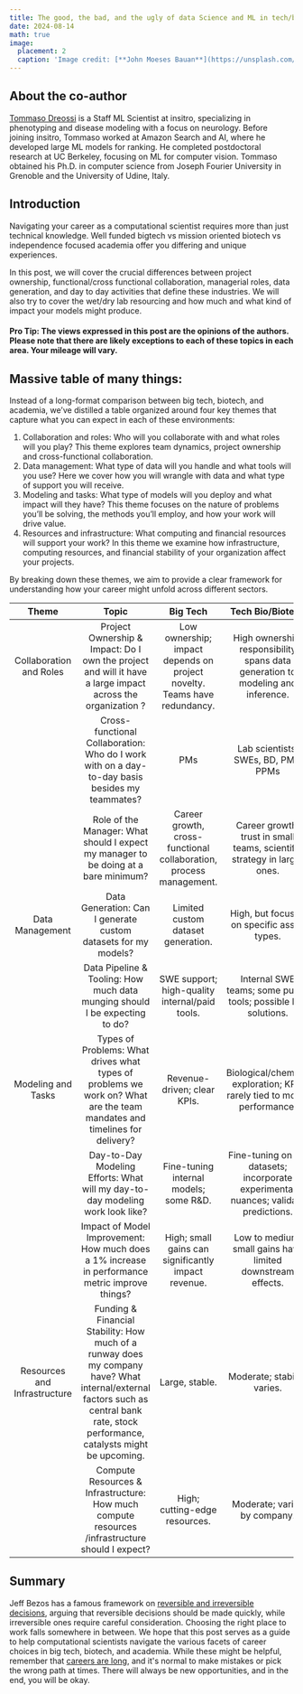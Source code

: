 ```yaml
---
title: The good, the bad, and the ugly of data Science and ML in tech/biotech/academia -- version 1.0
date: 2024-08-14
math: true
image:
  placement: 2
  caption: 'Image credit: [**John Moeses Bauan**](https://unsplash.com/photos/OGZtQF8iC0g)'
---
```


## About the co-author 
[Tommaso Dreossi](https://www.linkedin.com/in/tommaso-dreossi/) is a Staff ML Scientist at insitro, specializing in phenotyping and disease modeling with a focus on neurology. Before joining insitro, Tommaso worked at Amazon Search and AI, where he developed large ML models for ranking. He completed postdoctoral research at UC Berkeley, focusing on ML for computer vision. Tommaso obtained his Ph.D. in computer science from Joseph Fourier University in Grenoble and the University of Udine, Italy.

## Introduction
Navigating your career as a computational scientist requires more than just technical knowledge. Well funded bigtech vs mission oriented biotech vs independence focused academia offer you differing and unique experiences. 

In this post, we will cover the crucial differences between project ownership, functional/cross functional collaboration, managerial roles, data generation, and day to day activities that define these industries. We will also try to cover the wet/dry lab resourcing and how much and what kind of impact your models might produce. 


#### Pro Tip: The views expressed in this post are the opinions of the authors. Please note that there are likely exceptions to each of these topics in each area. Your mileage will vary. 


## Massive table of many things: 
Instead of a long-format comparison between big tech, biotech, and academia, we’ve distilled a table organized around four key themes that capture what you can expect in each of these environments:
1. Collaboration and roles: Who will you collaborate with and what roles will you play? This theme explores team dynamics, project ownership and cross-functional collaboration. 
2. Data management: What type of data will you handle and what tools will you use? Here we cover how you will wrangle with data and what type of support you will receive.
3. Modeling and tasks: What type of models will you deploy and what impact will they have? This theme focuses on the nature of problems you’ll be solving, the methods you’ll employ, and how your work will drive value.
4. Resources and infrastructure: What computing and financial resources will support your work? In this theme we examine how infrastructure, computing resources, and financial stability of your organization affect your projects.

By breaking down these  themes, we aim to provide a clear framework for understanding how your career might unfold across different sectors.


|             Theme            |                                                                                         Topic                                                                                         |                                 Big Tech                                 |                                   Tech Bio/Biotech                                   |                           Academia                           |
|:----------------------------:|:-------------------------------------------------------------------------------------------------------------------------------------------------------------------------------------:|:------------------------------------------------------------------------:|:------------------------------------------------------------------------------------:|:------------------------------------------------------------:|
| Collaboration and Roles      | Project Ownership & Impact: Do I own the project and will it have a large impact across the organization ?                                                                            | Low ownership; impact depends on project novelty. Teams have redundancy. | High ownership; responsibility spans data generation to modeling and inference.      | High ownership; impact is narrower.                          |
|                              | Cross-functional Collaboration: Who do I work with on a day-to-day basis besides my teammates?                                                                                        | PMs                                                                      | Lab scientists, SWEs, BD, PMs, PPMs                                                  | PhD candidates, postdocs in other labs                       |
|                              | Role of the Manager: What should I expect my manager to be doing at a bare minimum?                                                                                                   | Career growth, cross-functional collaboration, process management.       | Career growth; trust in small teams, scientific strategy in larger ones.             | Scientific output management, fundraising.                   |
| Data Management              | Data Generation: Can I generate custom datasets for my models?                                                                                                                        | Limited custom dataset generation.                                       | High, but focused on specific assay types.                                           | Limited; dependent on external lab collaborations.           |
|                              | Data Pipeline & Tooling: How much data munging should I be expecting to do?                                                                                                           | SWE support; high-quality internal/paid tools.                           | Internal SWE teams; some public tools; possible DIY solutions.                       | DIY or external APIs; free-tier tools.                       |
| Modeling and Tasks           | Types of Problems: What drives what types of problems  we work on? What are the team mandates and timelines for delivery?                                                             | Revenue-driven; clear KPIs.                                              | Biological/chemical exploration; KPIs rarely tied to model performance.              | Maximize in silico performance; regular publishing.          |
|                              | Day-to-Day Modeling Efforts: What will my day-to-day modeling work look like?                                                                                                         | Fine-tuning internal models; some R&D.                                   | Fine-tuning on lab datasets; incorporate experimental nuances; validate predictions. | Novel methods development on fixed datasets.                 |
|                              | Impact of Model Improvement: How much does a 1% increase in performance metric improve things?                                                                                        | High; small gains can significantly impact revenue.                      | Low to medium; small gains have limited downstream effects.                          | High; can lead to state-of-the-art results and publications. |
| Resources and Infrastructure | Funding & Financial Stability: How much of a runway does my company have? What internal/external factors such as central bank rate, stock performance, catalysts might be upcoming.   | Large, stable.                                                           | Moderate; stability varies.                                                          | Limited; grant-dependent.                                    |
|                              | Compute Resources & Infrastructure: How much compute resources /infrastructure should I expect?                                                                                       | High; cutting-edge resources.                                            | Moderate; varies by company.                                                         | Limited; shared resources.                                   |


## Summary
Jeff Bezos has a famous framework on [reversible and irreversible decisions](https://fs.blog/reversible-irreversible-decisions/), arguing that reversible decisions should be made quickly, while irreversible ones require careful consideration. Choosing the right place to work falls somewhere in between. We hope that this post serves as a guide to help computational scientists navigate the various facets of career choices in big tech, biotech, and academia. While these might be helpful, remember that [careers are long](https://lethain.com/forty-year-career/), and it's normal to make mistakes or pick the wrong path at times. There will always be new opportunities, and in the end, you will be okay.

